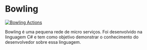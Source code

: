 # Bowling
[![Bowling Actions](https://github.com/ervinnotari/Bowling/workflows/Bowling%20Actions/badge.svg)](http://bowling-painel-on-blazor.herokuapp.com/)

Bowling é uma pequena rede de micro serviços. Foi desenvolvido na linguagem C# e tem como objetivo demonstrar o conhecimento do desenvolvedor sobre essa linguagem.
